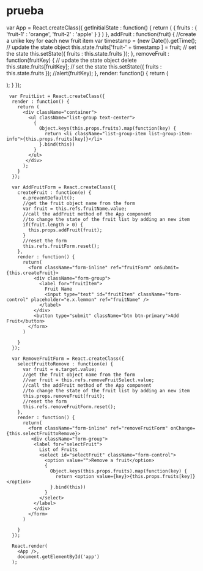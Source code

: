 # prueba

var App = React.createClass({
  getInitialState : function() {
    return (
      {
        fruits : {
          'fruit-1' : 'orange',
          'fruit-2' : 'apple'
        }
      }
     )
    },
    addFruit : function(fruit) {
      //create a unike key for each new fruit item
      var timestamp = (new Date()).getTime();
      // update the state object
      this.state.fruits['fruit-' + timestamp ] = fruit;
      // set the state
      this.setState({ fruits : this.state.fruits });
     },
     removeFruit : function(fruitKey) {
      // update the state object
      delete this.state.fruits[fruitKey];
      // set the state
      this.setState({ fruits : this.state.fruits });
      //alert(fruitKey);
     },
     render: function() {
      return (
        <div className="component-wrapper">
          <FruitList fruits={this.state.fruits} />
          <AddFruitForm addFruit={this.addFruit} />
          <RemoveFruitForm removeFruit={this.removeFruit} fruits={this.state.fruits} />
        </div>
       );
      }
     });

     var FruitList = React.createClass({
      render : function() {
        return (
          <div className="container">
            <ul className="list-group text-center">
              {
                Object.keys(this.props.fruits).map(function(key) {
                  return <li className="list-group-item list-group-item-info">{this.props.fruits[key]}</li>
                }.bind(this))
              }
            </ul>
           </div>
          );
        }
      });

      var AddFruitForm = React.createClass({
        createFruit : function(e) {
          e.preventDefault();
          //get the fruit object name from the form
          var fruit = this.refs.fruitName.value;
          //call the addFruit method of the App component
          //to change the state of the fruit list by adding an new item
          if(fruit.length > 0) {
            this.props.addFruit(fruit);
          }
          //reset the form
          this.refs.fruitForm.reset();
        },
        render : function() {
          return(
            <form className="form-inline" ref="fruitForm" onSubmit={this.createFruit}>
              <div className="form-group">
                <label for="fruitItem">
                  Fruit Name
                  <input type="text" id="fruitItem" className="form-control" placeholder="e.x.lemmon" ref="fruitName" />
                </label>
              </div>
              <button type="submit" className="btn btn-primary">Add Fruit</button>
            </form>
          )

        }
      });

      var RemoveFruitForm = React.createClass({
        selectFruittoRemove : function(e) {
          var fruit = e.target.value;
          //get the fruit object name from the form
          //var fruit = this.refs.removeFruitSelect.value;
          //call the addFruit method of the App component
          //to change the state of the fruit list by adding an new item
          this.props.removeFruit(fruit);
          //reset the form
          this.refs.removeFruitForm.reset();
        },
        render : function() {
          return(
            <form className="form-inline" ref="removeFruitForm" onChange={this.selectFruittoRemove}>
             <div className="form-group">
              <label for="selectFruit">
                List of Fruits
                <select id="selectFruit" className="form-control">
                  <option value="">Remove a fruit</option>
                  {
                    Object.keys(this.props.fruits).map(function(key) {
                      return <option value={key}>{this.props.fruits[key]}</option>
                    }.bind(this))
                  }
                </select>
              </label>
              </div>
            </form>
          )

        }
      });

      React.render(
        <App />,
        document.getElementById('app')
      );
